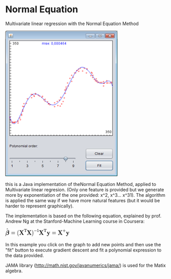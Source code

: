 # Normal Equation 
Multivariate linear regression with the Normal Equation Method

<img src="https://github.com/lopeLH/NormalEquation/blob/master/NormalEquation/githubImages/alg.PNG"  width=350 height=455 />


this is a Java implementation of theNormal Equation Method, applied to Multivariate linear regresion. (Only one feature
is provided but we generate more by exponentiation of the one provided: x^2, x^3... x^31). The algorithm is applied the same way if we have more natural features (but it would be harder to represent graphically).

The implementation is based on the following equation, explained by prof. Andrew Ng at the Stanford-Machine Learning course in Coursera:

<img src="https://github.com/lopeLH/NormalEquation/blob/master/NormalEquation/githubImages/2ce21b8e24ea7509a3295c3acd2ae0ea.png"  width=200 height=25 />

In this example you click on the graph to add new points and then use the "fit" button to execute gradient descent
and fit a polynomial expression to the data provided.

JAMA library (http://math.nist.gov/javanumerics/jama/) is used for the Matix algebra.

